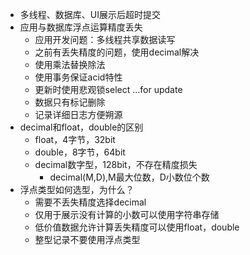 - 多线程、数据库、UI展示后超时提交
- 应用与数据库浮点运算精度丢失
	- 应用开发问题：多线程共享数据读写
	- 之前有丢失精度的问题，使用decimal解决
	- 使用乘法替换除法
	- 使用事务保证acid特性
	- 更新时使用悲观锁select ...for update
	- 数据只有标记删除
	- 记录详细日志方便朔源
- decimal和float，double的区别
	- float，4字节，32bit
	- double，8字节，64bit
	- decimal数字型，128bit，不存在精度损失
		- decimal(M,D),M最大位数，D小数位个数
- 浮点类型如何选型，为什么？
	- 需要不丢失精度选择decimal
	- 仅用于展示没有计算的小数可以使用字符串存储
	- 低价值数据允许计算丢失精度可以使用float，double
	- 整型记录不要使用浮点类型
